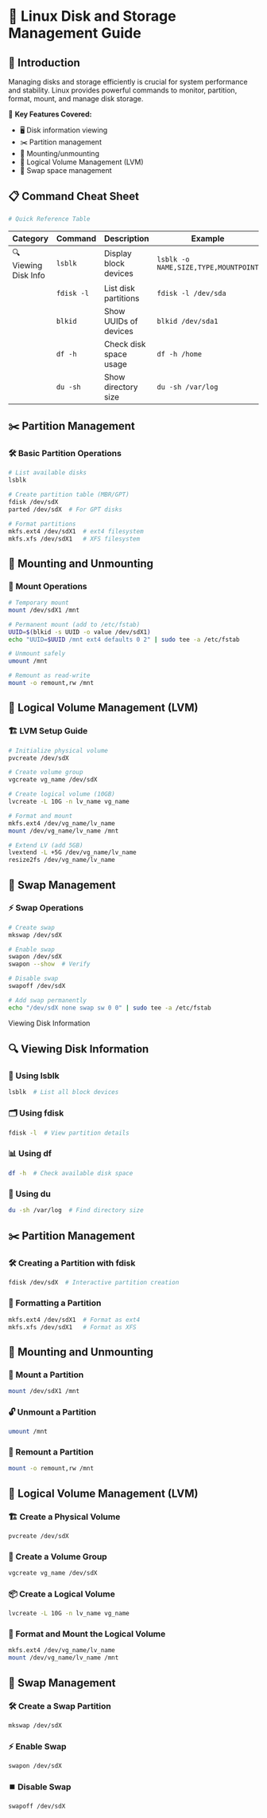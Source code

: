 # 💽 Linux Disk and Storage Management Guide

## 📖 Introduction
Managing disks and storage efficiently is crucial for system performance and stability. Linux provides powerful commands to monitor, partition, format, mount, and manage disk storage.

🔹 **Key Features Covered:**
- 🖥️ Disk information viewing
- ✂️ Partition management
- 📌 Mounting/unmounting
- 🔄 Logical Volume Management (LVM)
- 🔄 Swap space management

## 📋 Command Cheat Sheet

```bash
# Quick Reference Table
```

| Category | Command | Description | Example |
|----------|---------|-------------|---------|
| 🔍 Viewing Disk Info | `lsblk` | Display block devices | `lsblk -o NAME,SIZE,TYPE,MOUNTPOINT` |
|  | `fdisk -l` | List disk partitions | `fdisk -l /dev/sda` |
|  | `blkid` | Show UUIDs of devices | `blkid /dev/sda1` |
|  | `df -h` | Check disk space usage | `df -h /home` |
|  | `du -sh` | Show directory size | `du -sh /var/log` |
## ✂️ Partition Management

### 🛠️ Basic Partition Operations
```bash
# List available disks
lsblk

# Create partition table (MBR/GPT)
fdisk /dev/sdX
parted /dev/sdX  # For GPT disks

# Format partitions
mkfs.ext4 /dev/sdX1  # ext4 filesystem
mkfs.xfs /dev/sdX1   # XFS filesystem
```
## 📌 Mounting and Unmounting

### 🔗 Mount Operations
```bash
# Temporary mount
mount /dev/sdX1 /mnt

# Permanent mount (add to /etc/fstab)
UUID=$(blkid -s UUID -o value /dev/sdX1)
echo "UUID=$UUID /mnt ext4 defaults 0 2" | sudo tee -a /etc/fstab

# Unmount safely
umount /mnt

# Remount as read-write
mount -o remount,rw /mnt
```
## 🔄 Logical Volume Management (LVM)

### 🏗️ LVM Setup Guide
```bash
# Initialize physical volume
pvcreate /dev/sdX

# Create volume group
vgcreate vg_name /dev/sdX

# Create logical volume (10GB)
lvcreate -L 10G -n lv_name vg_name

# Format and mount
mkfs.ext4 /dev/vg_name/lv_name
mount /dev/vg_name/lv_name /mnt

# Extend LV (add 5GB)
lvextend -L +5G /dev/vg_name/lv_name
resize2fs /dev/vg_name/lv_name
```
## 🔄 Swap Management

### ⚡ Swap Operations
```bash
# Create swap
mkswap /dev/sdX

# Enable swap
swapon /dev/sdX
swapon --show  # Verify

# Disable swap
swapoff /dev/sdX

# Add swap permanently
echo "/dev/sdX none swap sw 0 0" | sudo tee -a /etc/fstab
```
Viewing Disk Information
## 🔍 Viewing Disk Information

### 📌 Using lsblk
```bash
lsblk  # List all block devices
```
### 🗂️ Using fdisk
```bash
fdisk -l  # View partition details
```
### 📊 Using df
```bash
df -h  # Check available disk space
```
### 📂 Using du
```bash
du -sh /var/log  # Find directory size
```
## ✂️ Partition Management

### 🛠️ Creating a Partition with fdisk
```bash
fdisk /dev/sdX  # Interactive partition creation
```

### 🔧 Formatting a Partition
```bash
mkfs.ext4 /dev/sdX1  # Format as ext4
mkfs.xfs /dev/sdX1   # Format as XFS
```
## 📌 Mounting and Unmounting

### 🔗 Mount a Partition
```bash
mount /dev/sdX1 /mnt
```

### 🔓 Unmount a Partition
```bash
umount /mnt
```

### 🔄 Remount a Partition
```bash
mount -o remount,rw /mnt
```
## 🔄 Logical Volume Management (LVM)

### 🏗️ Create a Physical Volume
```bash
pvcreate /dev/sdX
```

### 🧩 Create a Volume Group
```bash
vgcreate vg_name /dev/sdX
```

### 📦 Create a Logical Volume
```bash
lvcreate -L 10G -n lv_name vg_name
```

### 🔧 Format and Mount the Logical Volume
```bash
mkfs.ext4 /dev/vg_name/lv_name
mount /dev/vg_name/lv_name /mnt
```
## 🔄 Swap Management

### 🛠️ Create a Swap Partition
```bash
mkswap /dev/sdX
```

### ⚡ Enable Swap
```bash
swapon /dev/sdX
```

### ⏹️ Disable Swap
```bash
swapoff /dev/sdX
```